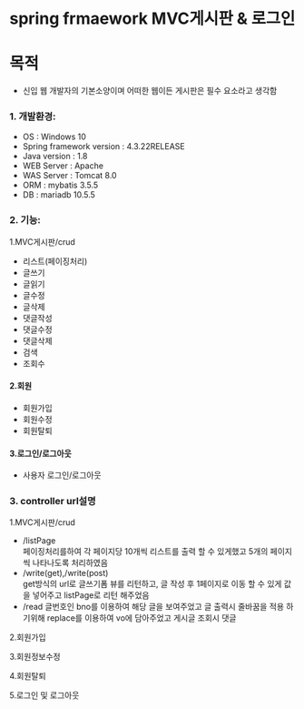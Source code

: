 # spring frmaework MVC게시판 & 로그인

# 목적
   + 신입 웹 개발자의 기본소양이며 어떠한 웹이든 게시판은 필수 요소라고 생각함

### 1. 개발환경:  
   + OS : Windows 10  
   + Spring framework version : 4.3.22RELEASE  
   + Java version : 1.8  
   + WEB Server : Apache  
   + WAS Server : Tomcat 8.0  
   + ORM : mybatis 3.5.5  
   + DB : mariadb 10.5.5  

### 2. 기능:  
  1.MVC게시판/crud    
  + 리스트(페이징처리)   
  + 글쓰기    
  + 글읽기    
  + 글수정   
  + 글삭제  
  + 댓글작성    
  + 댓글수정   
  + 댓글삭제    
  + 검색
  + 조회수    
  
  #### 2.회원    
  + 회원가입    
  + 회원수정    
  + 회원탈퇴    
  
   #### 3.로그인/로그아웃    
  + 사용자 로그인/로그아웃   
  
### 3. controller url설명  
   1.MVC게시판/crud    
   + /listPage  
     페이징처리를하여 각 페이지당 10개씩 리스트를 출력 할 수 있게했고 5개의 페이지씩 나타나도록 처리하였음  
   + /write(get),/write(post)  
     get방식의 url로 글쓰기폼 뷰를 리턴하고, 글 작성 후 1페이지로 이동 할 수 있게 값을 넣어주고 listPage로 리턴 해주었음       
   + /read
     글번호인 bno를 이용하여 해당 글을 보여주었고 글 출력시 줄바꿈을 적용 하기위해 replace를 이용하여 vo에 담아주었고
     게시글 조회시 댓글
      
   
   
   
   2.회원가입  
  
   3.회원정보수정  
   
   4.회원탈퇴  
  
   5.로그인 및 로그아웃  

















